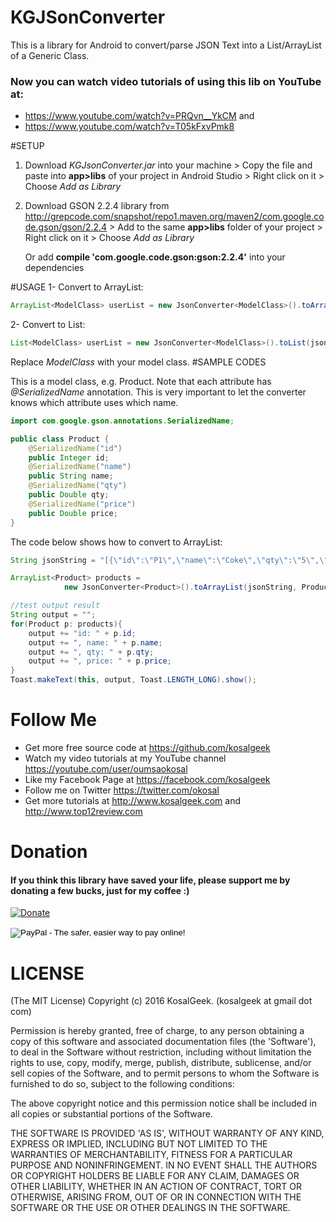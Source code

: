 # KGJSonConverter
This is a library for Android to convert/parse JSON Text into a List/ArrayList of a Generic Class.

### Now you can watch video tutorials of using this lib on YouTube at:
* https://www.youtube.com/watch?v=PRQvn__YkCM and 
* https://www.youtube.com/watch?v=T05kFxvPmk8

#SETUP
1. Download *KGJsonConverter.jar* into your machine > 
   Copy the file and paste into **app>libs**  of your project in Android Studio >
   Right click on it > Choose *Add as Library*
2. Download GSON 2.2.4 library from http://grepcode.com/snapshot/repo1.maven.org/maven2/com.google.code.gson/gson/2.2.4 >
   Add to the same **app>libs** folder of your project > Right click on it > Choose *Add as Library*
   
   Or add **compile 'com.google.code.gson:gson:2.2.4'** into your dependencies

#USAGE
1- Convert to ArrayList:
```java
ArrayList<ModelClass> userList = new JsonConverter<ModelClass>().toArrayList(jsonString, ModelClass.class);
```
2- Convert to List:
```java
List<ModelClass> userList = new JsonConverter<ModelClass>().toList(jsonString, ModelClass.class);
```
Replace *ModelClass* with your model class.
#SAMPLE CODES

This is a model class, e.g. Product. Note that each attribute has *@SerializedName* annotation. This is very important to let the converter knows which attribute uses which name.
```java
import com.google.gson.annotations.SerializedName;

public class Product {
    @SerializedName("id")
    public Integer id;
    @SerializedName("name")
    public String name;
    @SerializedName("qty")
    public Double qty;
    @SerializedName("price")
    public Double price;
}
```
The code below shows how to convert to ArrayList:
```java
String jsonString = "[{\"id\":\"P1\",\"name\":\"Coke\",\"qty\":\"5\",\"price\":\"2.5\"}]";

ArrayList<Product> products = 
            new JsonConverter<Product>().toArrayList(jsonString, Product.class);

//test output result
String output = "";
for(Product p: products){
    output += "id: " + p.id;
    output += ", name: " + p.name;
    output += ", qty: " + p.qty;
    output += ", price: " + p.price;
}
Toast.makeText(this, output, Toast.LENGTH_LONG).show();
```
# Follow Me
 * Get more free source code at https://github.com/kosalgeek
 * Watch my video tutorials at my YouTube channel https://youtube.com/user/oumsaokosal
 * Like my Facebook Page at https://facebook.com/kosalgeek
 * Follow me on Twitter https://twitter.com/okosal
 * Get more tutorials at http://www.kosalgeek.com and http://www.top12review.com

# Donation
#### If you think this library have saved your life, please support me by donating a few bucks, just for my coffee :)
[![Donate](https://img.shields.io/badge/Donate-PayPal-green.svg)](
https://www.paypal.com/cgi-bin/webscr?cmd=_donations&business=oumsaokosal01%40gmail%2ecom&lc=US&currency_code=USD&bn=PP%2dDonationsBF%3abtn_donateCC_LG%2egif%3aNonHosted)

<input type="image" src="https://www.paypalobjects.com/en_US/i/btn/btn_donateCC_LG.gif" border="0" name="submit" alt="PayPal - The safer, easier way to pay online!">
<img alt="" border="0" src="https://www.paypalobjects.com/en_US/i/scr/pixel.gif" width="1" height="1">
</form>
 
# LICENSE

(The MIT License)
Copyright (c) 2016 KosalGeek. (kosalgeek at gmail dot com)

Permission is hereby granted, free of charge, to any person obtaining a copy of this software and associated documentation files (the 'Software'), to deal in the Software without restriction, including without limitation the rights to use, copy, modify, merge, publish, distribute, sublicense, and/or sell copies of the Software, and to permit persons to whom the Software is furnished to do so, subject to the following conditions:

The above copyright notice and this permission notice shall be included in all copies or substantial portions of the Software.

THE SOFTWARE IS PROVIDED 'AS IS', WITHOUT WARRANTY OF ANY KIND, EXPRESS OR IMPLIED, INCLUDING BUT NOT LIMITED TO THE WARRANTIES OF MERCHANTABILITY, FITNESS FOR A PARTICULAR PURPOSE AND NONINFRINGEMENT. IN NO EVENT SHALL THE AUTHORS OR COPYRIGHT HOLDERS BE LIABLE FOR ANY CLAIM, DAMAGES OR OTHER LIABILITY, WHETHER IN AN ACTION OF CONTRACT, TORT OR OTHERWISE, ARISING FROM, OUT OF OR IN CONNECTION WITH THE SOFTWARE OR THE USE OR OTHER DEALINGS IN THE SOFTWARE.
